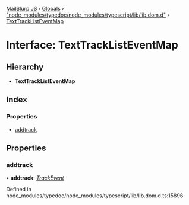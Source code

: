 [MailSlurp JS](../README.md) › [Globals](../globals.md) › ["node_modules/typedoc/node_modules/typescript/lib/lib.dom.d"](../modules/_node_modules_typedoc_node_modules_typescript_lib_lib_dom_d_.md) › [TextTrackListEventMap](_node_modules_typedoc_node_modules_typescript_lib_lib_dom_d_.texttracklisteventmap.md)

# Interface: TextTrackListEventMap

## Hierarchy

* **TextTrackListEventMap**

## Index

### Properties

* [addtrack](_node_modules_typedoc_node_modules_typescript_lib_lib_dom_d_.texttracklisteventmap.md#addtrack)

## Properties

###  addtrack

• **addtrack**: *[TrackEvent](_node_modules_typedoc_node_modules_typescript_lib_lib_dom_d_.trackevent.md)*

Defined in node_modules/typedoc/node_modules/typescript/lib/lib.dom.d.ts:15896
